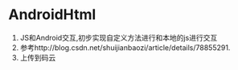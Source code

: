 # AndroidHtml
1. JS和Android交互,初步实现自定义方法进行和本地的js进行交互
2. 参考http://blog.csdn.net/shuijianbaozi/article/details/78855291.
3. 上传到码云